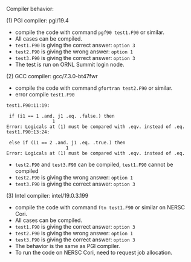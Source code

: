 Compiler behavior:

(1) PGI compiler: pgi/19.4
 - compile the code with command `pgf90 test1.F90` or similar.
 - All cases can be compiled.
 - `test1.F90` is giving the correct answer: `option 3`
 - `test2.F90` is giving the wrong answer: `option 1`
 - `test3.F90` is giving the correct answer: `option 3`
 - The test is run on ORNL Summit login node.

(2) GCC compiler: gcc/7.3.0-bt47fwr 
 - compile the code with command `gfortran test2.F90` or similar.
 - error compile `test1.F90`
  ```
  test1.F90:11:19:

   if (i1 == 1 .and. j1 .eq. .false.) then
                   1
Error: Logicals at (1) must be compared with .eqv. instead of .eq.
test1.F90:13:24:

   else if (i1 == 2 .and. j1 .eq. .true.) then
                        1
Error: Logicals at (1) must be compared with .eqv. instead of .eq.
  ```
 - `test2.F90` and `test3.F90` can be compiled, `test1.F90` cannot be compiled
 - `test2.F90` is giving the wrong answer: `option 1`
 - `test3.F90` is giving the correct answer: `option 3`


(3) Intel compiler: intel/19.0.3.199
 - compile the code with command `ftn test1.F90` or similar on NERSC Cori.
 - All cases can be compiled.
 - `test1.F90` is giving the correct answer: `option 3`
 - `test2.F90` is giving the wrong answer: `option 1`
 - `test3.F90` is giving the correct answer: `option 3`
 - The behavior is the same as PGI compiler. 
 - To run the code on NERSC Cori, need to request job allocation. 

